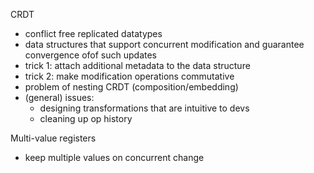CRDT
- conflict free replicated datatypes
- data structures that support concurrent modification and guarantee convergence ofof such updates
- trick 1: attach additional metadata to the data structure
- trick 2: make modification operations commutative
- problem of nesting CRDT (composition/embedding)
- (general) issues:
  - designing transformations that are intuitive to devs
  - cleaning up op history

Multi-value registers
- keep multiple values on concurrent change


